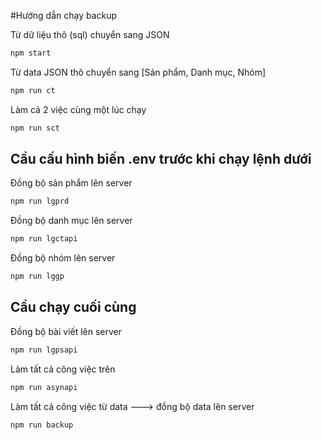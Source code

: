 #Hướng dẫn chạy backup

Từ dữ liệu thô (sql) chuyển sang JSON

```bash
npm start
```

Từ data JSON thô chuyển sang [Sản phẩm, Danh mục, Nhóm]

```bash
npm run ct
```

Làm cả 2 việc cùng một lúc chạy

```bash
npm run sct
```

## Cầu cấu hình biến .env trước khi chạy lệnh dưới

Đồng bộ sản phẩm lên server

```bash
npm run lgprd
```

Đồng bộ danh mục lên server

```bash
npm run lgctapi
```

Đồng bộ nhóm lên server

```bash
npm run lggp
```

## Cầu chạy cuối cùng

Đồng bộ bài viết lên server

```bash
npm run lgpsapi
```

Làm tất cả công việc trên

```bash
npm run asynapi
```

Làm tất cả công việc từ data ---> đồng bộ data lên server

```bash
npm run backup
```
